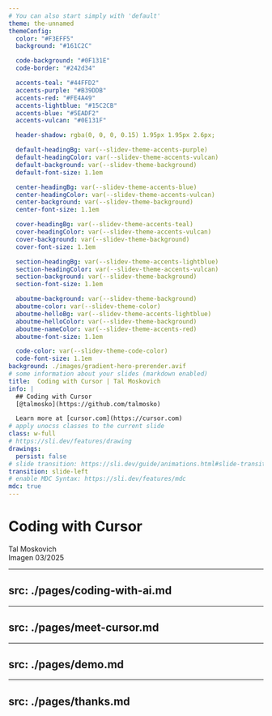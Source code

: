 ```yaml
---
# You can also start simply with 'default'
theme: the-unnamed
themeConfig:
  color: "#F3EFF5"
  background: "#161C2C"

  code-background: "#0F131E"
  code-border: "#242d34"

  accents-teal: "#44FFD2"
  accents-purple: "#B39DDB"
  accents-red: "#FE4A49"
  accents-lightblue: "#15C2CB"
  accents-blue: "#5EADF2"
  accents-vulcan: "#0E131F"

  header-shadow: rgba(0, 0, 0, 0.15) 1.95px 1.95px 2.6px;

  default-headingBg: var(--slidev-theme-accents-purple)
  default-headingColor: var(--slidev-theme-accents-vulcan)
  default-background: var(--slidev-theme-background)
  default-font-size: 1.1em

  center-headingBg: var(--slidev-theme-accents-blue)
  center-headingColor: var(--slidev-theme-accents-vulcan)
  center-background: var(--slidev-theme-background)
  center-font-size: 1.1em

  cover-headingBg: var(--slidev-theme-accents-teal)
  cover-headingColor: var(--slidev-theme-accents-vulcan)
  cover-background: var(--slidev-theme-background)
  cover-font-size: 1.1em

  section-headingBg: var(--slidev-theme-accents-lightblue)
  section-headingColor: var(--slidev-theme-accents-vulcan)
  section-background: var(--slidev-theme-background)
  section-font-size: 1.1em

  aboutme-background: var(--slidev-theme-background)
  aboutme-color: var(--slidev-theme-color)
  aboutme-helloBg: var(--slidev-theme-accents-lightblue)
  aboutme-helloColor: var(--slidev-theme-background)
  aboutme-nameColor: var(--slidev-theme-accents-red)
  aboutme-font-size: 1.1em

  code-color: var(--slidev-theme-code-color)
  code-font-size: 1.1em
background: ./images/gradient-hero-prerender.avif
# some information about your slides (markdown enabled)
title:  Coding with Cursor | Tal Moskovich
info: |
  ## Coding with Cursor
  [@talmosko](https://github.com/talmosko)

  Learn more at [cursor.com](https://cursor.com)
# apply unocss classes to the current slide
class: w-full
# https://sli.dev/features/drawing
drawings:
  persist: false
# slide transition: https://sli.dev/guide/animations.html#slide-transitions
transition: slide-left
# enable MDC Syntax: https://sli.dev/features/mdc
mdc: true
---
```


# Coding with Cursor

Tal Moskovich <br/>
Imagen 03/2025


<!--
The last comment block of each slide will be treated as slide notes. It will be visible and editable in Presenter Mode along with the slide. [Read more in the docs](https://sli.dev/guide/syntax.html#notes)
-->

<!-- ---
src: ./pages/aboutme.md
--- -->

---
src: ./pages/coding-with-ai.md
---

---
src: ./pages/meet-cursor.md
---

---
src: ./pages/demo.md
---

---
src: ./pages/thanks.md
---

